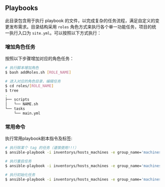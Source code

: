 ## Playbooks

此目录包含用于执行 playbook 的文件，以完成复杂的任务流程，满足自定义的变更发布需求。目录结构采用 `roles` 角色方式来执行各个单一功能任务，项目的统一执行入口为 `site.yml`。可以按照以下方式执行：

### 增加角色任务

按照以下步骤增加对应的角色任务：

```bash
# 执行脚本增加角色
$ bash addRoles.sh [ROLE_NAME]

# 进入对应的角色目录，编辑任务
$ cd roles/[ROLE_NAME]
$ tree
.
├── scripts
│   └── NAME.sh
└── tasks
    └── main.yml
```

### 常用命令

执行常用playbook剧本指令及标签:

```bash
# 执行除某个 tag 的任务（谨慎使用!!!）
$ ansible-playbook -i inventorys/hosts_machines -e group_name='machines' site.yml --skip-tags [TAG]

# 执行重启任务
$ ansible-playbook -i inventorys/hosts_machines -e group_name='machines' site.yml --tags reboot

# 执行初始化任务
$ ansible-playbook -i inventorys/hosts_machines -e group_name='machines' site.yml --tags initials
```
